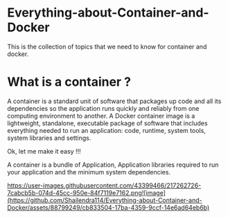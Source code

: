 # Everything-about-Container-and-Docker
This is the collection of topics that we need to know for container and docker.

# What is a container ?

A container is a standard unit of software that packages up code and all its dependencies so the application runs quickly and reliably from one computing environment to another. A Docker container image is a lightweight, standalone, executable package of software that includes everything needed to run an application: code, runtime, system tools, system libraries and settings.

Ok, let me make it easy !!!

A container is a bundle of Application, Application libraries required to run your application and the minimum system dependencies.

 https://user-images.githubusercontent.com/43399466/217262726-7cabcb5b-074d-45cc-950e-84f7119e7162.png![image](https://github.com/Shailendra114/Everything-about-Container-and-Docker/assets/88799249/cb833504-17ba-4359-9ccf-14e6ad64eb6b)


